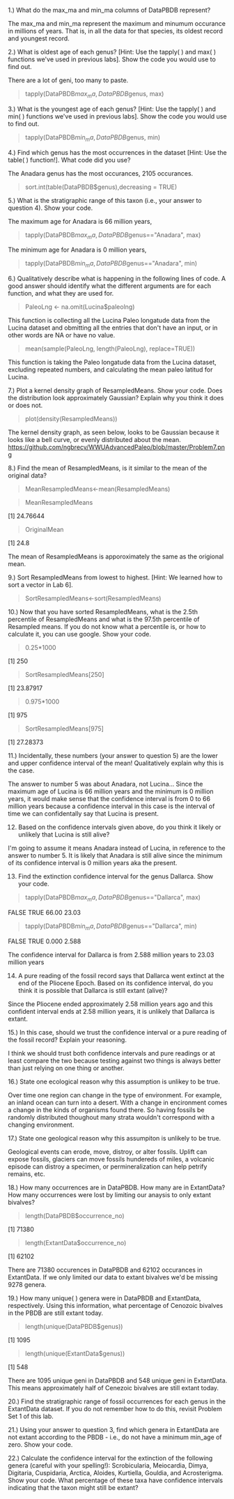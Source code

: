 1.) What do the max_ma and min_ma columns of DataPBDB represent? 

The max_ma and min_ma represent the maximum and minumum occurance in millions of years. That is, in all the data for that species, its oldest record and youngest record.

2.) What is oldest age of each genus? [Hint: Use the tapply( ) and max( ) functions we've used in previous labs]. Show the code you would use to find out.

There are a lot of geni, too many to paste.
> tapply(DataPBDB$max_ma, DataPBDB$genus, max)

3.) What is the youngest age of each genus? [Hint: Use the tapply( ) and min( ) functions we've used in previous labs]. Show the code you would use to find out.

> tapply(DataPBDB$min_ma, DataPBDB$genus, min)

4.) Find which genus has the most occurrences in the dataset [Hint: Use the table( ) function!]. What code did you use?

The Anadara genus has the most occurances, 2105 occurances.

> sort.int(table(DataPBDB$genus),decreasing = TRUE)

5.) What is the stratigraphic range of this taxon (i.e., your answer to question 4). Show your code.

The maximum age for Anadara is 66 million years,
> tapply(DataPBDB$max_ma, DataPBDB$genus=="Anadara", max)

The minimum age for Anadara is 0 million years,
> tapply(DataPBDB$min_ma, DataPBDB$genus=="Anadara", min)

6.) Qualitatively describe what is happening in the following lines of code. A good answer should identify what the different arguments are for each function, and what they are used for.

> PaleoLng <- na.omit(Lucina$paleolng)

This function is collecting all the Lucina Paleo longatude data from the Lucina dataset and obmitting all the entries that don't have an input, or in other words are NA or have no value.

> mean(sample(PaleoLng, length(PaleoLng), replace=TRUE))

This function is taking the Paleo longatude data from the Lucina dataset, excluding repeated numbers, and calculating the mean paleo latitud for Lucina.

7.) Plot a kernel density graph of ResampledMeans. Show your code. Does the distribution look approximately Gaussian? Explain why you think it does or does not.

> plot(density(ResampledMeans))

The kernel density graph, as seen below, looks to be Gaussian because it looks like a bell curve, or evenly distributed about the mean.
https://github.com/ngbrecv/WWUAdvancedPaleo/blob/master/Problem7.png

8.) Find the mean of ResampledMeans, is it similar to the mean of the original data?

> MeanResampledMeans<-mean(ResampledMeans)

> MeanResampledMeans

[1] 24.76644

> OriginalMean

[1] 24.8

The mean of ResampledMeans is apporoximately the same as the origional mean.

9.) Sort ResampledMeans from lowest to highest. [Hint: We learned how to sort a vector in Lab 6].

> SortResampledMeans<-sort(ResampledMeans)

10.) Now that you have sorted ResampledMeans, what is the 2.5th percentile of ResampledMeans and what is the 97.5th percentile of Resampled means. If you do not know what a percentile is, or how to calculate it, you can use google. Show your code.

> 0.25*1000

[1] 250

> SortResampledMeans[250]

[1] 23.87917

> 0.975*1000

[1] 975

> SortResampledMeans[975]

[1] 27.28373

11.) Incidentally, these numbers (your answer to question 5) are the lower and upper confidence interval of the mean! Qualitatively explain why this is the case.

The answer to number 5 was about Anadara, not Lucina...
Since the maximum age of Lucina is 66 million years and the minimum is 0 million years, it would make sense that the confidence interval is from 0 to 66 million years because a confidence interval in this case is the interval of time we can confidentally say that Lucina is present.

12. Based on the confidence intervals given above, do you think it likely or unlikely that Lucina is still alive?

I'm going to assume it means Anadara instead of Lucina, in reference to the answer to number 5.
It is likely that Anadara is still alive since the minimum of its confidence interval is 0 million years aka the present.

13. Find the extinction confidence interval for the genus Dallarca. Show your code.

> tapply(DataPBDB$max_ma, DataPBDB$genus=="Dallarca", max)

FALSE  TRUE 
66.00 23.03 

> tapply(DataPBDB$min_ma, DataPBDB$genus=="Dallarca", min)

FALSE  TRUE 
0.000 2.588 

The confidence interval for Dallarca is from 2.588 million years to 23.03 million years

14. A pure reading of the fossil record says that Dallarca went extinct at the end of the Pliocene Epoch. Based on its confidence interval, do you think it is possible that Dallarca is still extant (alive)?

Since the Pliocene ended approximately 2.58 million years ago and this confident interval ends at 2.58 million years, it is unlikely that Dallarca is extant.

15.) In this case, should we trust the confidence interval or a pure reading of the fossil record? Explain your reasoning.

I think we should trust both confidence intervals and pure readings or at least compare the two because testing against two things is always better than just relying on one thing or another.

16.) State one ecological reason why this assumption is unlikey to be true.

Over time one region can change in the type of environment. For example, an inland ocean can turn into a desert. With a change in encironment comes a change in the kinds of organisms found there. So having fossils be randomly distributed thoughout many strata wouldn't correspond with a changing environment.

17.) State one geological reason why this assumpiton is unlikely to be true.

Geological events can erode, move, distroy, or alter fossils. Uplift can expose fossils, glaciers can move fossils hundereds of miles, a volcanic episode can distroy a specimen, or permineralization can help petrify remains, etc.

18.) How many occurrences are in DataPBDB. How many are in ExtantData? How many occurrences were lost by limiting our anaysis to only extant bivalves?

> length(DataPBDB$occurrence_no)

[1] 71380

> length(ExtantData$occurrence_no)

[1] 62102

There are 71380 occurences in DataPBDB and 62102 occurances in ExtantData. If we only limited our data to extant bivalves we'd be missing 9278 genera.

19.) How many unique( ) genera were in DataPBDB and ExtantData, respectively. Using this information, what percentage of Cenozoic bivalves in the PBDB are still extant today.

> length(unique(DataPBDB$genus))

[1] 1095

> length(unique(ExtantData$genus))

[1] 548

There are 1095 unique geni in DataPBDB and 548 unique geni in ExtantData. This means approximately half of Cenezoic bivalves are still extant today.

20.) Find the stratigraphic range of fossil occurrences for each genus in the ExtantData dataset. If you do not remember how to do this, revisit Problem Set 1 of this lab.



21.) Using your answer to question 3, find which genera in ExtantData are not extant according to the PBDB - i.e., do not have a minimum min_age of zero. Show your code.



22.) Calculate the confidence interval for the extinction of the following genera (careful with your spelling!): Scrobicularia, Meiocardia, Dimya, Digitaria, Cuspidaria, Arctica, Aloides, Kurtiella, Gouldia, and Acrosterigma. Show your code. What percentage of these taxa have confidence intervals indicating that the taxon might still be extant?

